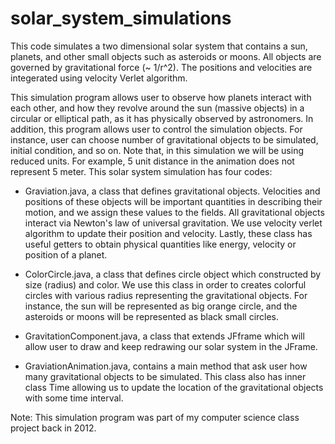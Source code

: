 # solar_system_simulations 

This code simulates a two dimensional solar system that contains  a sun, planets, and other small objects such as asteroids or moons. All objects are governed by gravitational force  (~ 1/r^2). The positions and velocities are integerated using velocity Verlet algorithm. 

This simulation program allows user to observe how planets interact with each other, and how they revolve around the sun (massive objects) in a circular or elliptical path, as it has physically observed by astronomers. In addition, this program allows user to control the simulation objects. For instance, user can choose number of gravitational objects to be simulated, initial condition, and so on. Note that, in this simulation we will be using reduced units. For example, 5 unit distance in the animation does not represent 5 meter.  This solar system simulation has four codes:

* Graviation.java, a class that defines gravitational objects. Velocities and positions of these objects will be important quantities in describing their motion, and we assign these values to the fields. All gravitational objects interact via Newton's law of universal gravitation. We use velocity verlet algorithm to update their position and velocity. Lastly, these class has useful getters to obtain physical quantities like energy, velocity or position of a planet.

* ColorCircle.java, a class that defines circle object which constructed by size (radius) and color. We use this class in order to creates colorful circles with various radius representing the gravitational objects. For instance, the sun will be represented as big orange circle, and the asteroids or moons  will be represented as black small circles.

* GravitationComponent.java, a class that extends JFframe which will allow user to draw and keep redrawing our solar system in the JFrame.

* GraviationAnimation.java, contains a main method that ask user how many gravitational objects to be simulated. This class also has inner class Time allowing us to update the location of the gravitational objects with some time interval. 

Note:
This simulation program was part of my computer science class project back in 2012.  
